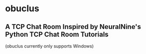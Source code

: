 # obuclus
## A TCP Chat Room Inspired by NeuralNine's Python TCP Chat Room Tutorials
(obuclus currently only supports Windows)
